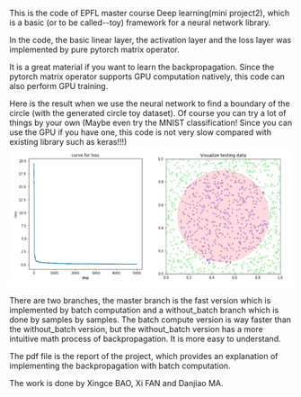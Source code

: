 This is the code of EPFL master course Deep learning(mini project2), which is a basic (or to be called--toy) framework for a neural network library.

In the code, the basic linear layer, the activation layer and the loss layer was implemented by pure pytorch matrix operator.

It is a great material if you want to learn the backpropagation. Since the pytorch matrix operator supports GPU computation natively, this code can also perform GPU training.

Here is the result when we use the neural network to find a boundary of the circle (with the generated circle toy dataset).
Of course you can try a lot of things by your own (Maybe even try the MNIST classification! Since you can use the GPU if you have one, this code is not very slow compared with existing library such as keras!!!)
<img src="./result.png">

There are two branches, the master branch is the fast version which is implemented by batch computation and a without_batch branch which is done by samples by samples. The batch compute version is way faster than the without_batch version, but the without_batch version has a more intuitive math process of backpropagation. It is more easy to understand.

The pdf file is the report of the project, which provides an explanation of implementing the backpropagation with batch computation.

The work is done by Xingce BAO, Xi FAN and Danjiao MA.


